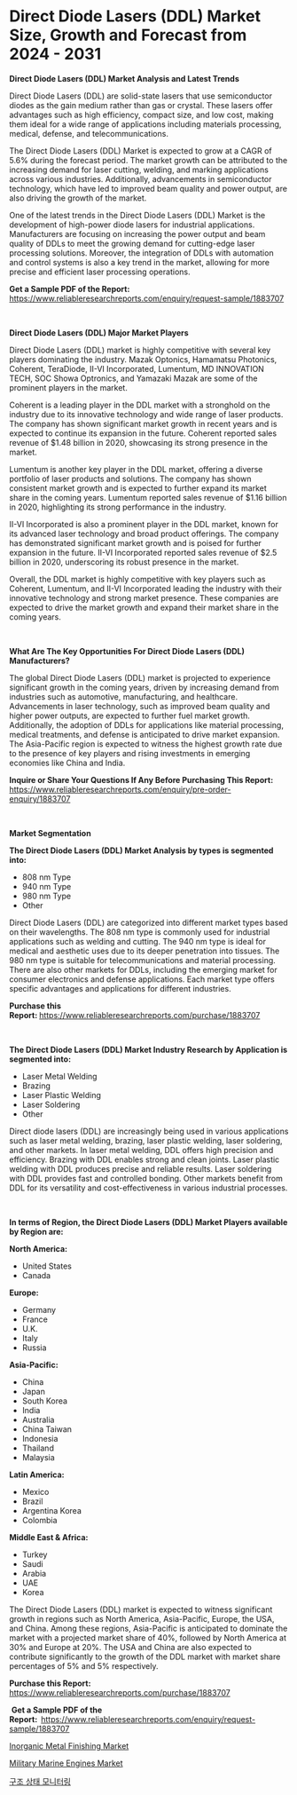<p><h1>Direct Diode Lasers (DDL) Market Size, Growth and Forecast from 2024 - 2031</h1></p><p><strong>Direct Diode Lasers (DDL) Market Analysis and Latest Trends</strong></p>
<p><p>Direct Diode Lasers (DDL) are solid-state lasers that use semiconductor diodes as the gain medium rather than gas or crystal. These lasers offer advantages such as high efficiency, compact size, and low cost, making them ideal for a wide range of applications including materials processing, medical, defense, and telecommunications.</p><p>The Direct Diode Lasers (DDL) Market is expected to grow at a CAGR of 5.6% during the forecast period. The market growth can be attributed to the increasing demand for laser cutting, welding, and marking applications across various industries. Additionally, advancements in semiconductor technology, which have led to improved beam quality and power output, are also driving the growth of the market.</p><p>One of the latest trends in the Direct Diode Lasers (DDL) Market is the development of high-power diode lasers for industrial applications. Manufacturers are focusing on increasing the power output and beam quality of DDLs to meet the growing demand for cutting-edge laser processing solutions. Moreover, the integration of DDLs with automation and control systems is also a key trend in the market, allowing for more precise and efficient laser processing operations.</p></p>
<p><strong>Get a Sample PDF of the Report:&nbsp;</strong> <a href="https://www.reliableresearchreports.com/enquiry/request-sample/1883707">https://www.reliableresearchreports.com/enquiry/request-sample/1883707</a></p>
<p>&nbsp;</p>
<p><strong>Direct Diode Lasers (DDL) Major Market Players</strong></p>
<p><p>Direct Diode Lasers (DDL) market is highly competitive with several key players dominating the industry. Mazak Optonics, Hamamatsu Photonics, Coherent, TeraDiode, II-VI Incorporated, Lumentum, MD INNOVATION TECH, SOC Showa Optronics, and Yamazaki Mazak are some of the prominent players in the market.</p><p>Coherent is a leading player in the DDL market with a stronghold on the industry due to its innovative technology and wide range of laser products. The company has shown significant market growth in recent years and is expected to continue its expansion in the future. Coherent reported sales revenue of $1.48 billion in 2020, showcasing its strong presence in the market.</p><p>Lumentum is another key player in the DDL market, offering a diverse portfolio of laser products and solutions. The company has shown consistent market growth and is expected to further expand its market share in the coming years. Lumentum reported sales revenue of $1.16 billion in 2020, highlighting its strong performance in the industry.</p><p>II-VI Incorporated is also a prominent player in the DDL market, known for its advanced laser technology and broad product offerings. The company has demonstrated significant market growth and is poised for further expansion in the future. II-VI Incorporated reported sales revenue of $2.5 billion in 2020, underscoring its robust presence in the market.</p><p>Overall, the DDL market is highly competitive with key players such as Coherent, Lumentum, and II-VI Incorporated leading the industry with their innovative technology and strong market presence. These companies are expected to drive the market growth and expand their market share in the coming years.</p></p>
<p>&nbsp;</p>
<p><strong>What Are The Key Opportunities For Direct Diode Lasers (DDL) Manufacturers?</strong></p>
<p><p>The global Direct Diode Lasers (DDL) market is projected to experience significant growth in the coming years, driven by increasing demand from industries such as automotive, manufacturing, and healthcare. Advancements in laser technology, such as improved beam quality and higher power outputs, are expected to further fuel market growth. Additionally, the adoption of DDLs for applications like material processing, medical treatments, and defense is anticipated to drive market expansion. The Asia-Pacific region is expected to witness the highest growth rate due to the presence of key players and rising investments in emerging economies like China and India.</p></p>
<p><strong>Inquire or Share Your Questions If Any Before Purchasing This Report:</strong> <a href="https://www.reliableresearchreports.com/enquiry/pre-order-enquiry/1883707">https://www.reliableresearchreports.com/enquiry/pre-order-enquiry/1883707</a></p>
<p>&nbsp;</p>
<p><strong>Market Segmentation</strong></p>
<p><strong>The Direct Diode Lasers (DDL) Market Analysis by types is segmented into:</strong></p>
<p><ul><li>808 nm Type</li><li>940 nm Type</li><li>980 nm Type</li><li>Other</li></ul></p>
<p><p>Direct Diode Lasers (DDL) are categorized into different market types based on their wavelengths. The 808 nm type is commonly used for industrial applications such as welding and cutting. The 940 nm type is ideal for medical and aesthetic uses due to its deeper penetration into tissues. The 980 nm type is suitable for telecommunications and material processing. There are also other markets for DDLs, including the emerging market for consumer electronics and defense applications. Each market type offers specific advantages and applications for different industries.</p></p>
<p><strong>Purchase this Report:&nbsp;</strong><a href="https://www.reliableresearchreports.com/purchase/1883707">https://www.reliableresearchreports.com/purchase/1883707</a></p>
<p>&nbsp;</p>
<p><strong>The Direct Diode Lasers (DDL) Market Industry Research by Application is segmented into:</strong></p>
<p><ul><li>Laser Metal Welding</li><li>Brazing</li><li>Laser Plastic Welding</li><li>Laser Soldering</li><li>Other</li></ul></p>
<p><p>Direct diode lasers (DDL) are increasingly being used in various applications such as laser metal welding, brazing, laser plastic welding, laser soldering, and other markets. In laser metal welding, DDL offers high precision and efficiency. Brazing with DDL enables strong and clean joints. Laser plastic welding with DDL produces precise and reliable results. Laser soldering with DDL provides fast and controlled bonding. Other markets benefit from DDL for its versatility and cost-effectiveness in various industrial processes.</p></p>
<p>&nbsp;</p>
<p><strong>In terms of Region, the Direct Diode Lasers (DDL) Market Players available by Region are:</strong></p>
<p>
    <p> <strong> North America: </strong>
        <ul>
            <li>United States</li>
            <li>Canada</li>
        </ul>
        </p> 
    <p> <strong> Europe: </strong>
        <ul>
            <li>Germany</li>
            <li>France</li>
            <li>U.K.</li>
            <li>Italy</li>
            <li>Russia</li>
        </ul>
        </p> 
    <p> <strong> Asia-Pacific: </strong>
        <ul>
            <li>China</li>
            <li>Japan</li>
            <li>South Korea</li>
            <li>India</li>
            <li>Australia</li>
            <li>China Taiwan</li>
            <li>Indonesia</li>
            <li>Thailand</li>
            <li>Malaysia</li>
        </ul>
        </p> 
    <p> <strong> Latin America: </strong>
        <ul>
            <li>Mexico</li>
            <li>Brazil</li>
            <li>Argentina Korea</li>
            <li>Colombia</li>
        </ul>
        </p> 
    <p> <strong> Middle East & Africa: </strong>
        <ul>
            <li>Turkey</li>
            <li>Saudi</li>
            <li>Arabia</li>
            <li>UAE</li>
            <li>Korea</li>
        </ul>
    </p>
    </p>
<p><p>The Direct Diode Lasers (DDL) market is expected to witness significant growth in regions such as North America, Asia-Pacific, Europe, the USA, and China. Among these regions, Asia-Pacific is anticipated to dominate the market with a projected market share of 40%, followed by North America at 30% and Europe at 20%. The USA and China are also expected to contribute significantly to the growth of the DDL market with market share percentages of 5% and 5% respectively.</p></p>
<p><strong>Purchase this Report: </strong><a href="https://www.reliableresearchreports.com/purchase/1883707">https://www.reliableresearchreports.com/purchase/1883707</a></p>
<p>&nbsp;<strong>Get a Sample PDF of the Report:&nbsp;&nbsp;</strong><a href="https://www.reliableresearchreports.com/enquiry/request-sample/1883707">https://www.reliableresearchreports.com/enquiry/request-sample/1883707</a></p>
<p><strong></strong></p>
<p><p><a href="https://www.linkedin.com/pulse/inorganic-metal-finishing-market-size-focuses-dynamics-in-depth-szwuc?trackingId=t9mNYXWXbC0swiDJaaKY6Q%3D%3D">Inorganic Metal Finishing Market</a></p><p><a href="https://www.linkedin.com/pulse/military-marine-engines-market-size-share-amp-trends-analysis-9xbsc?trackingId=%2B0nd5qmarUtAx1xjr8XZjA%3D%3D">Military Marine Engines Market</a></p><p><a href="https://github.com/crfsywufhm81415/Market-Research-Report-List-1/blob/main/648200312875.md">구조 상태 모니터링</a></p></p>